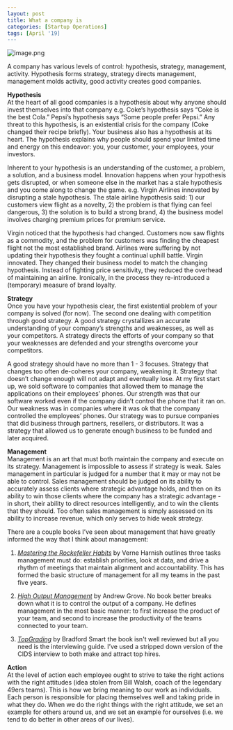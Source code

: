 ```yaml
---
layout: post
title: What a company is
categories: [Startup Operations]
tags: [April '19]
---
```

![image.png](https://images.unsplash.com/photo-1541265313101-7043fb302244?ixlib=rb-1.2.1&ixid=eyJhcHBfaWQiOjEyMDd9&auto=format&fit=crop&w=1350&q=80)

A company has various levels of control: hypothesis, strategy, management, activity. Hypothesis forms strategy, strategy directs management, management molds activity, good activity creates good companies.

**Hypothesis**  
At the heart of all good companies is a hypothesis about why anyone should invest themselves into that company e.g. Coke’s hypothesis says “Coke is the best Cola.” Pepsi’s hypothesis says “Some people prefer Pepsi.” Any threat to this hypothesis, is an existential crisis for the company (Coke changed their recipe briefly). Your business also has a hypothesis at its heart. The hypothesis explains why people should spend your limited time and energy on this endeavor: you, your customer, your employees, your investors.

Inherent to your hypothesis is an understanding of the customer, a problem, a solution, and a business model. Innovation happens when your hypothesis gets disrupted, or when someone else in the market has a stale hypothesis and you come along to change the game. e.g. Virgin Airlines innovated by disrupting a stale hypothesis. The stale airline hypothesis said: 1) our customers view flight as a novelty, 2) the problem is that flying can feel dangerous, 3) the solution is to build a strong brand, 4) the business model involves charging premium prices for premium service.

Virgin noticed that the hypothesis had changed. Customers now saw flights as a commodity, and the problem for customers was finding the cheapest flight not the most established brand. Airlines were suffering by not updating their hypothesis they fought a continual uphill battle. Virgin innovated. They changed their business model to match the changing hypothesis. Instead of fighting price sensitivity, they reduced the overhead of maintaining an airline. Ironically, in the process they re-introduced a (temporary) measure of brand loyalty.

**Strategy**  
Once you have your hypothesis clear, the first existential problem of your company is solved (for now). The second one dealing with competition through good strategy. A good strategy crystallizes an accurate understanding of your company’s strengths and weaknesses, as well as your competitors. A strategy directs the efforts of your company so that your weaknesses are defended and your strengths overcome your competitors.

A good strategy should have no more than 1 - 3 focuses. Strategy that changes too often de-coheres your company, weakening it. Strategy that doesn’t change enough will not adapt and eventually lose. At my first start up, we sold software to companies that allowed them to manage the applications on their employees’ phones. Our strength was that our software worked even if the company didn’t control the phone that it ran on. Our weakness was in companies where it was ok that the company controlled the employees’ phones. Our strategy was to pursue companies that did business through partners, resellers, or distributors. It was a strategy that allowed us to generate enough business to be funded and later acquired.

**Management**  
Management is an art that must both maintain the company and execute on its strategy. Management is impossible to assess if strategy is weak. Sales management in particular is judged for a number that it may or may not be able to control. Sales management should be judged on its ability to accurately assess clients where strategic advantage holds, and then on its ability to win those clients where the company has a strategic advantage - in short, their ability to direct resources intelligently, and to win the clients that they should. Too often sales management is simply assessed on its ability to increase revenue, which only serves to hide weak strategy.

There are a couple books I’ve seen about management that have greatly informed the way that I think about management:

1. [*Mastering the Rockefeller Habits*](https://www.amazon.com/dp/B005J386GS/ref=dp-kindle-redirect?_encoding=UTF8&btkr=1) by Verne Harnish outlines three tasks management must do: establish priorities, look at data, and drive a rhythm of meetings that maintain alignment and accountability. This has formed the basic structure of management for all my teams in the past five years.

2. [*High Output Management*](https://www.amazon.com/dp/B015VACHOK/ref=dp-kindle-redirect?_encoding=UTF8&btkr=1) by Andrew Grove. No book better breaks down what it is to control the output of a company. He defines management in the most basic manner: to first increase the product of your team, and second to increase the productivity of the teams connected to your team.

3. [*TopGrading*](https://www.topgrading.com/) by Bradford Smart the book isn't well reviewed but all you need is the interviewing guide. I’ve used a stripped down version of the CIDS interview to both make and attract top hires.  

**Action**  
At the level of action each employee ought to strive to take the right actions with the right attitudes (idea stolen from Bill Walsh, coach of the legendary 49ers teams). This is how we bring meaning to our work as individuals. Each person is responsible for placing themselves well and taking pride in what they do. When we do the right things with the right attitude, we set an example for others around us, and we set an example for ourselves (i.e. we tend to do better in other areas of our lives).
